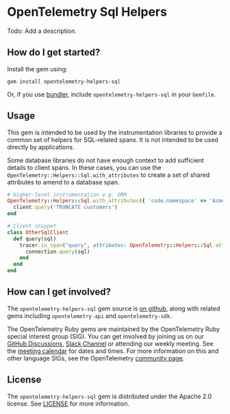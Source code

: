 # OpenTelemetry Sql Helpers

Todo: Add a description.

## How do I get started?

Install the gem using:

```console
gem install opentelemetry-helpers-sql
```

Or, if you use [bundler][bundler-home], include `opentelemetry-helpers-sql` in your `Gemfile`.

## Usage

This gem is intended to be used by the instrumentation libraries to provide a common set of helpers for SQL-related spans. It is not intended to be used directly by applications.

Some database libraries do not have enough context to add sufficient details to client spans. In these cases, you can use the `OpenTelemetry::Helpers::Sql.with_attributes` to create a set of shared attributes to amend to a database span.

```ruby
# Higher-level instrumentation e.g. ORM
OpenTelemetry::Helpers::Sql.with_attributes({ 'code.namespace' => 'Acme::Customer', 'code.function' => 'truncate!', 'db.operation.name' => 'TRUNCATE', 'db.namespace' => 'customers' }) do
  client.query('TRUNCATE customers')
end

# Client snippet
class OtherSqlClient
  def query(sql)
    tracer.in_span("query", attributes: OpenTelemetry::Helpers::Sql.attributes.merge('db.statement' => sql, 'db.system' => 'other_sql')) do
      connection.query(sql)
    end
  end
end
```

## How can I get involved?

The `opentelemetry-helpers-sql` gem source is [on github][repo-github], along with related gems including `opentelemetry-api` and `opentelemetry-sdk`.

The OpenTelemetry Ruby gems are maintained by the OpenTelemetry Ruby special interest group (SIG). You can get involved by joining us on our [GitHub Discussions][discussions-url], [Slack Channel][slack-channel] or attending our weekly meeting. See the [meeting calendar][community-meetings] for dates and times. For more information on this and other language SIGs, see the OpenTelemetry [community page][ruby-sig].

## License

The `opentelemetry-helpers-sql` gem is distributed under the Apache 2.0 license. See [LICENSE][license-github] for more information.

[bundler-home]: https://bundler.io
[repo-github]: https://github.com/open-telemetry/opentelemetry-ruby
[license-github]: https://github.com/open-telemetry/opentelemetry-ruby-contrib/blob/main/LICENSE
[ruby-sig]: https://github.com/open-telemetry/community#ruby-sig
[community-meetings]: https://github.com/open-telemetry/community#community-meetings
[slack-channel]: https://cloud-native.slack.com/archives/C01NWKKMKMY
[discussions-url]: https://github.com/open-telemetry/opentelemetry-ruby/discussions
